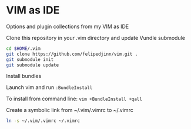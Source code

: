 VIM as IDE
==========

Options and plugin collections from my VIM as IDE

Clone this repository in your .vim directory and update Vundle submodule

``` bash
cd $HOME/.vim
git clone https://github.com/felipedjinn/vim.git .
git submodule init
git submodule update
```

Install bundles

Launch vim and run `:BundleInstall`

To install from command line: `vim +BundleInstall +qall`


Create a symbolic link from ~/.vim/.vimrc to ~/.vimrc

``` bash
ln -s ~/.vim/.vimrc ~/.vimrc
```
